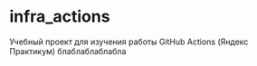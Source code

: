 # infra_actions
Учебный проект для изучения работы GitHub Actions (Яндекс Практикум)
блаблаблаблабла
